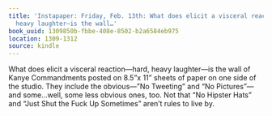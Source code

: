 ```yaml
---
title: 'Instapaper: Friday, Feb. 13th: What does elicit a visceral reaction—hard,
  heavy laughter—is the wall…'
book_uuid: 1309850b-fbbe-408e-8502-b2a6584eb975
location: 1309-1312
source: kindle
---
```


What does elicit a visceral reaction—hard, heavy laughter—is the wall of Kanye Commandments posted on 8.5”x 11” sheets of paper on one side of the studio. They include the obvious—”No Tweeting” and “No Pictures”—and some…well, some less obvious ones, too. Not that “No Hipster Hats” and “Just Shut the Fuck Up Sometimes” aren’t rules to live by.